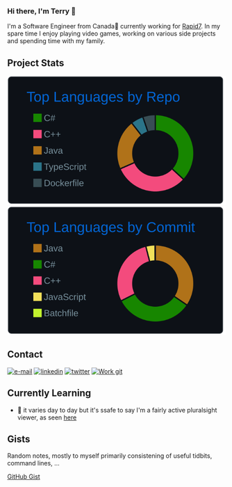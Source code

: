 ### Hi there, I'm Terry 👋

I'm a Software Engineer from Canada🍁 currently working for [Rapid7](https://www.rapid7.com).  In my spare time I enjoy playing video games, working on various side projects and spending time with my family.

## Project Stats

[![](https://raw.githubusercontent.com/tsmoreland/tsmoreland/main/profile-summary-card-output/github_dark/1-repos-per-language.svg)](https://github.com/vn7n24fzkq/github-profile-summary-cards)
[![](https://raw.githubusercontent.com/tsmoreland/tsmoreland/main/profile-summary-card-output/github_dark/2-most-commit-language.svg)](https://github.com/vn7n24fzkq/github-profile-summary-cards)
## Contact 

[![e-mail](https://img.icons8.com/material-outlined/32/000000/ball-point-pen.png)](mailto://terry.s.moreland@gmail.com)
[![linkedin](https://img.icons8.com/material-outlined/32/000044/linkedin.png)](https://www.linkedin.com/in/terry-moreland-70ab7648/)
[![twitter](https://img.icons8.com/material-outlined/32/1DA1F2/twitter.png)](https://twitter.com/Ts_Moreland)
[![Work git](https://img.icons8.com/material-outlined/32/000000/github.png)](https://github.com/tmoreland-r7)

<!--
**tsmoreland/tsmoreland** is a ✨ _special_ ✨ repository because its `README.md` (this file) appears on your GitHub profile.

Here are some ideas to get you started:

- 🔭 I’m currently working on ...
- 🌱 I’m currently learning ...
- 👯 I’m looking to collaborate on ...
- 🤔 I’m looking for help with ...
- 💬 Ask me about ...
- 📫 How to reach me: ...
- 😄 Pronouns: ...
- ⚡ Fun fact: ...
-->

## Currently Learning

- 🌱 it varies day to day but it's ssafe to say I'm a fairly active pluralsight viewer, as seen [here](https://app.pluralsight.com/profile/terry-moreland-c3)

## Gists

Random notes, mostly to myself primarily consistening of useful tidbits, command lines, ...

[GitHub Gist](https://gist.github.com/tsmoreland)
